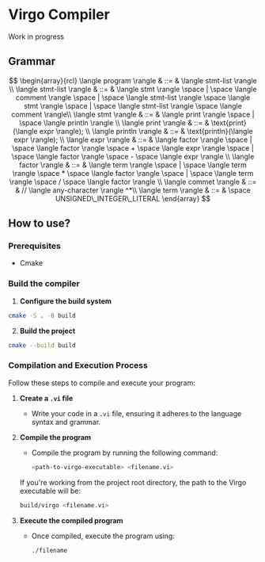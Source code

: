 # Virgo Compiler

Work in progress

## Grammar

$$
\begin{array}{rcl}
    \langle program \rangle & ::= & \langle stmt-list \rangle \\
    \langle stmt-list \rangle & ::= & \langle stmt \rangle \space | \space \langle comment \rangle \space | \space \langle stmt-list \rangle \space \langle stmt \rangle  \space | \space \langle stmt-list \rangle \space \langle comment \rangle\\
    \langle stmt \rangle & ::= & \langle print \rangle  \space | \space \langle println \rangle \\
    \langle print \rangle & ::= & \text{print}(\langle expr \rangle); \\
    \langle println \rangle & ::= & \text{println}(\langle expr \rangle); \\
    \langle expr \rangle & ::= & \langle factor \rangle  \space | \space \langle factor \rangle \space + \space \langle expr \rangle \space | \space \langle factor \rangle \space - \space \langle expr \rangle \\
    \langle factor \rangle & ::= & \langle term \rangle \space | \space \langle term \rangle \space * \space  \langle factor \rangle  \space | \space \langle term \rangle \space / \space \langle factor \rangle  \\
    \langle commet \rangle & ::= & // \langle any-character \rangle  ^*\\
    \langle term \rangle & ::= & \space UNSIGNED\_INTEGER\_LITERAL
\end{array}
$$


## How to use?

### Prerequisites
- Cmake

### Build the compiler

1. **Configure the build system** 
```bash
cmake -S . -B build
```

2. **Build  the project**
```bash
cmake --build build
```

### Compilation and Execution Process

Follow these steps to compile and execute your program:

1. **Create a `.vi` file**
   - Write your code in a `.vi` file, ensuring it adheres to the language syntax and grammar.

2. **Compile the program**
   - Compile the program by running the following command:
     ```bash
     <path-to-virgo-executable> <filename.vi>
     ```

    If you're working from the project root directory, the path to the Virgo executable will be:
    ```bash
    build/virgo <filename.vi>
    ```
 

3. **Execute the compiled program**
   - Once compiled, execute the program using:
     ```bash
     ./filename
     ```

